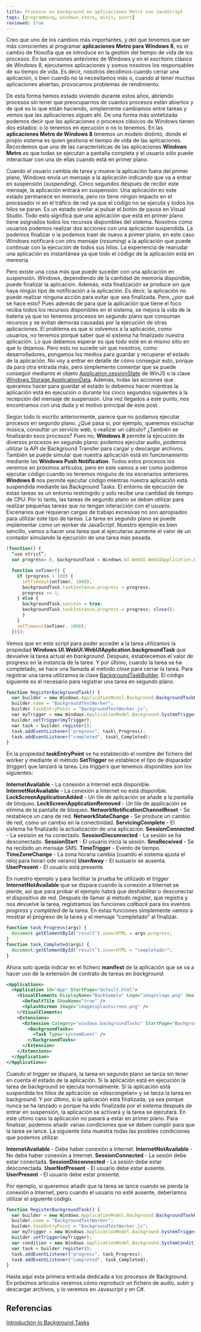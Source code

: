 ```yaml
---
title: Procesos en background en aplicaciones Metro con JavaScript
tags: [programming, windows_store, winjs, winrt]
reviewed: true
---
```

Creo que uno de los cambios más importantes, y del que tenemos que ser más conscientes al programar **aplicaciones Metro para Windows 8**, es el cambio de filosofía que se introduce en la gestión del tiempo de vida de los procesos. En las versiones anteriores de Windows y en el escritorio clásico de Windows 8, ejecutamos aplicaciones y somos nosotros los responsables de su tiempo de vida. Es decir, nosotros decidimos cuando cerrar una aplicación, o bien cuando no la necesitamos más o, cuando al tener muchas aplicaciones abiertas, provocamos problemas de rendimiento.

De esta forma hemos estado viviendo durante estos años, abriendo procesos sin tener que preocuparnos de cuantos procesos están abiertos y de qué es lo que están haciendo, simplemente cambiamos entre tareas y vemos que las aplicaciones siguen ahí. De una forma más sintetizada podemos decir que las aplicaciones o procesos clásicos de Windows tienen dos estados: o lo tenemos en ejecución o no lo tenemos. En las **aplicaciones Metro de Windows 8** tenemos un modelo distinto, donde el propio sistema es quien gestiona el tiempo de vida de las aplicaciones. Recordemos que una de las características de las aplicaciones **Windows Metro** es que todas se ejecutan a pantalla completa y el usuario sólo puede interactuar con una de ellas cuando está en primer plano.

Cuando el usuario cambia de tarea y mueve la aplicación fuera del primer plano, Windows envía un mensaje a la aplicación indicando que va a entrar en suspensión (_suspending_). Cinco segundos después de recibir este mensaje, la aplicación entrará en suspensión. Una aplicación en este estado permanece en memoria, pero no tiene ningún impacto en el procesador ni en el tráfico de red ya que el código no se ejecuta y todos los hilos se paran. Es un estado similar al pulsar el botón de pausa en Visual Studio. Todo esto significa que una aplicación que está en primer plano tiene asignados todos los recursos disponibles del sistema. Nosotros como usuarios podemos realizar dos acciones con una aplicación suspendida. La podemos finalizar o la podemos traer de nuevo a primer plano, en este caso Windows notificará con otro mensaje (_resuming_) a la aplicación que puede continuar con la ejecución de todos sus hilos. La experiencia de reanudar una aplicación es instantánea ya que todo el código de la aplicación está en memoria.

Pero existe una cosa más que puede suceder con una aplicación en suspensión. Windows, dependiendo de la cantidad de memoria disponible, puede finalizar la aplicación. Además, esta finalización se produce sin que haya ningún tipo de notificación a la aplicación. Es decir, la aplicación no puede realizar ninguna acción para evitar que sea finalizada. Pero, ¿por qué se hace esto? Pues además de para que la aplicación que tiene el foco reciba todos los recursos disponibles en el sistema, se mejora la vida de la batería ya que no tenemos procesos en segundo plano que consuman recursos y se evitan demoras causadas por la ejecución de otras aplicaciones. El problema es que si volvemos a la aplicación, como usuarios, no tenemos porqué saber que el sistema ha finalizado nuestra aplicación. Lo que debemos esperar es que todo esté en el mismo sitio en que lo dejamos. Pero esto no sucede sin que nosotros, como desarrolladores, pongamos los medios para guardar y recuperar el estado de la aplicación. No voy a entrar en detalle de cómo conseguir esto, porque da para otra entrada más, pero simplemente comentar que se puede conseguir mediante el objeto [Application.sessionState](http://msdn.microsoft.com/en-us/library/windows/apps/hh440965.aspx) de WinJS o la clase [Windows.Storage.ApplicationData](http://msdn.microsoft.com/en-us/library/windows/apps/windows.storage.applicationdata). Además, todas las acciones que queramos hacer para guardar el estado lo debemos hacer mientras la aplicación está en ejecución o durante los cinco segundos siguientes a la recepción del mensaje de suspensión. Una vez llegados a este punto, nos encontramos con una duda y el motivo principal de este post.

Según todo lo escrito anteriormente, parece que no podamos ejecutar procesos en segundo plano. ¿Qué pasa si, por ejemplo, queremos escuchar música, consultar un servicio web, o realizar un cálculo? ¿También se finalizarán esos procesos? Pues no, **Windows 8** permite la ejecución de diversos procesos en segundo plano: podemos ejecutar audio, podemos utilizar la API de Background Transfer para cargar y descargar archivos. También se puede simular que nuestra aplicación está en funcionamiento mediante las **Windows Push Notification**. Todos estos procesos los veremos en próximos artículos, pero en este vamos a ver como podemos ejecutar código cuando no tenemos ninguno de los escenarios anteriores. **Windows 8** nos permite ejecutar código mientras nuestra aplicación está suspendida mediante las Background Tasks. El entorno de ejecución de estas tareas es un entorno restringido y solo recibe una cantidad de tiempo de CPU. Por lo tanto, las tareas de segundo plano se deben utilizar para realizar pequeñas tareas que no tengan interacción con el usuario. Escenarios que requieran cargas de trabajo excesivas no son apropiados para utilizar este tipo de tareas. La tarea en segundo plano se puede implementar como un worker de JavaScript. Nuestro ejemplo es bien sencillo, vamos a hacer una tarea que al ejecutarse aumente el valor de un contador simulando la ejecución de una tarea más pesada.

```js
(function() { 
  “use strict”; 
  var progress= 0, backgroundTask = Windows.UI.WebUI.WebUIApplication.backgroundTask;

  function onTimer() { 
    if (progress < 100) { 
      setTimeout(onTimer, 1000); 
      backgroundTask.taskInstance.progress = progress; 
      progress += 1; 
    } else { 
      backgroundTask.success = true; 
      backgroundTask.taskInstance.progress = progress; close(); 
      } 
    } 
    setTimeout(onTimer, 1000); 
  })();
```

Vemos que en este script para poder acceder a la tarea utilizamos la propiedad **Windows.UI.WebUI.WebUIApplication.backgroundTask** que devuelve la tarea actual en _background_. Después, establecemos el valor de progreso en la instancia de la tarea. Y por último, cuando la tarea se ha completado, se hace una llamada al método _close_ para cerrar la tarea. Para registrar una tarea utilizamos la clase [BackgroundTaskBuilder](http://msdn.microsoft.com/en-us/library/windows/apps/windows.applicationmodel.background.backgroundtaskbuilder). El código siguiente es el necesario para registrar una tarea en segundo plano.

```js
function RegisterBackgroundTask() { 
  var builder = new Windows.ApplicationModel.Background.BackgroundTaskBuilder();
  builder.name = "BackgroundTestWorker";
  builder.taskEntryPoint = "BackgroundTestWorker.js";
  var myTrigger = new Windows.ApplicationModel.Background.SystemTrigger(Windows.ApplicationModel.Background.SystemTriggerType.internetNotAvailable, false); 
  builder.setTrigger(myTrigger); 
  var task = builder.register(); 
  task.addEventListener("progress", task\_Progress); 
  task.addEventListener("completed", task\_Completed); 
}
```

En la propiedad **taskEntryPoint** se ha establecido el nombre del fichero del worker y mediante el método **SetTrigger** se establece el tipo de disparador (_trigger_) que lanzará la tarea. Los _triggers_ que tenemos disponibles son los siguientes:

**InternetAvailable** - La conexión a Internet está disponible. **InternetNotAvailable** - La conexión a Internet no está disponible. **LockScreenApplicationAdded** - Un tile de aplicación se añade a la pantalla de bloqueo. **LockScreenApplicationRemoved** - Un tile de applicación se elimina de la pantalla de bloqueo. **NetworkNotificationChannelReset** - Se restablece un cana de red. **NetworkStateChange** - Se produce un cambio de red, como un cambio en la conectividad. **ServicingComplete** - El sistema ha finalizado la actualización de una aplicación. **SessionConnected** - La sesisón se ha conectado. **SessionDisconnected** - La sesión se ha desconectado. **SessionStart** - El usuario inicia la sesión. **SmsReceived** - Se ha recibido un mensaje SMS. **TimeTrigger** - Evento de tiempo. **TimeZoneChange** - La zona horaria cambia (cuando el sistema ajusta el reloj para horari ode verano) **UserAway** - El susuario se ausenta. **UserPresent** - El usuario está presente

En nuestro ejemplo y para facilitar la prueba he utilizado el _trigger_ **InternetNotAvailable** que se dispara cuando la conexión a Internet se pierde, así que para probar el ejemplo habrá que deshabilitar o desconectar el dispositivo de red. Después de llamar al método register, que registra y nos devuelve la tarea, registramos las funciones _callback_ para los eventos _progress_ y _completed_ de la tarea. En estas funciones simplemente vamos a mostrar el progreso de la tarea y el mensaje “completado” al finalizar.

```js
function task_Progress(args) { 
  document.getElementById("result").innerHTML = args.progress; 
}
function task_Completed(args) {
  document.getElementById("result").innerHTML = "completado!"; 
}
```

Ahora solo queda indicar en el fichero **manifest** de la aplicación que se va a hacer uso de la extensión de contrato de tareas en _background_.

```xml
<Applications>
  <Application Id="App" StartPage="default.html"> 
    <VisualElements DisplayName="BackSample" Logo="imageslogo.png" SmallLogo="imagessmalllogo.png" Description="BackSample" ForegroundText="light" BackgroundColor="#0084FF" InitialRotationPreference="portrait">
      <DefaultTile ShowName="true" />
      <SplashScreen Image="imagessplashscreen.png" />
    </VisualElements> 
    <Extensions>
      <Extension Category="windows.backgroundTasks" StartPage="BackgroundTestWorker.js">
        <BackgroundTasks>
          <Task Type="systemEvent" />
        </BackgroundTasks>
      </Extension>
    </Extensions>
  </Application>
</Applications>
```

Cuando el _trigger_ se dispara, la tarea en segundo plano se lanza sin tener en cuenta el estado de la aplicación. Si la aplicación está en ejecución la tarea de background se ejecuta normalmente. Si la aplicación está suspendida los hilos de aplicación se «descongelan» y se lanza la tarea en background. Y por último, si la aplicación está finalizada, ya sea porque nunca se ha lanzado o porque ha sido finalizada por el sistema después de entrar en suspensión, la aplicación se activará y la tarea se ejecutará. En este ultimo caso la aplicación no pasará a estar en primer plano. Para finalizar, podemos añadir varias condiciones que se deben cumplir para que la tarea se lance. La siguiente lista muestra todas las posibles condiciones que podemos utilizar.

**InternetAvailable** - Debe haber conexión a Internet. **InternetNotAvailable** - No debe haber conexión a Internet. **SessionConnected** - La sesión debe estar conectada. **SessionDisconnected** - La sesión debe estar desconectada. **UserNotPresent** - El usuario debe estar ausente. **UserPresent** - El usuario debe estar presente.

Por ejemplo, si queremos añadir que la tarea se lance cuando se pierda la conexión a Internet, pero cuando el usuario no esté ausente, deberíamos utilizar el siguiente código.

```js
function RegisterBackgroundTask() { 
  var builder = new Windows.ApplicationModel.Background.BackgroundTaskBuilder(); 
  builder.name = "BackgroundTestWorker";
  builder.taskEntryPoint = "BackgroundTestWorker.js";
  var myTrigger = new Windows.ApplicationModel.Background.SystemTrigger(Windows.ApplicationModel.Background.SystemTriggerType.internetNotAvailable, false); 
  builder.setTrigger(myTrigger);
  var condition = new Windows.ApplicationModel.Background.SystemCondition(Windows.ApplicationModel.Background.SystemConditionType.userPresent); builder.addCondition(condition);
  var task = builder.register(); 
  task.addEventListener("progress", task_Progress); 
  task.addEventListener("completed", task_Completed);
}
```

Hasta aquí esta primera entrada dedicada a los procesos de Background. En próximos articulos veremos cómo reproducir un fichero de audio, subir y descargar archivos, y lo veremos en Javascript y en C#.

Referencias
---

[Introduction to Background Tasks](http://www.microsoft.com/download/en/details.aspx?id=27411)  

